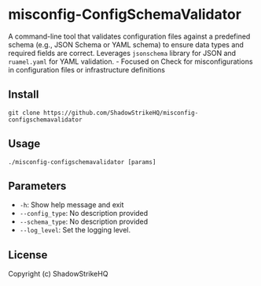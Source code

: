 # misconfig-ConfigSchemaValidator
A command-line tool that validates configuration files against a predefined schema (e.g., JSON Schema or YAML schema) to ensure data types and required fields are correct. Leverages `jsonschema` library for JSON and `ruamel.yaml` for YAML validation. - Focused on Check for misconfigurations in configuration files or infrastructure definitions

## Install
`git clone https://github.com/ShadowStrikeHQ/misconfig-configschemavalidator`

## Usage
`./misconfig-configschemavalidator [params]`

## Parameters
- `-h`: Show help message and exit
- `--config_type`: No description provided
- `--schema_type`: No description provided
- `--log_level`: Set the logging level.

## License
Copyright (c) ShadowStrikeHQ
